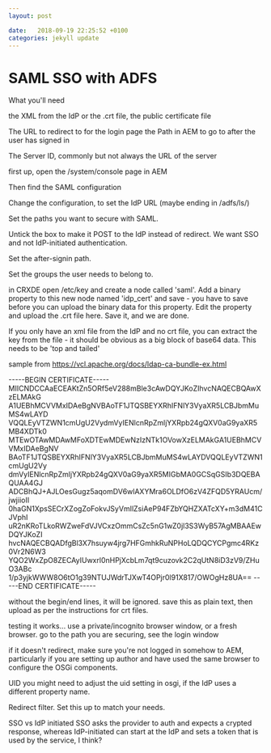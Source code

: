 ```yaml
---
layout: post

date:   2018-09-19 22:25:52 +0100
categories: jekyll update
---
```

SAML SSO with ADFS
==================

What you'll need

the XML from the IdP or the .crt file, the public certificate file

The URL to redirect to for the login page the Path in AEM to go to after
the user has signed in

The Server ID, commonly but not always the URL of the server

first up, open the /system/console page in AEM

Then find the SAML configuration

Change the configuration, to set the IdP URL (maybe ending in /adfs/ls/)

Set the paths you want to secure with SAML.

Untick the box to make it POST to the IdP instead of redirect. We want
SSO and not IdP-initiated authentication.

Set the after-signin path.

Set the groups the user needs to belong to.

in CRXDE open /etc/key and create a node called 'saml'. Add a binary
property to this new node named 'idp\_cert' and save - you have to save
before you can upload the binary data for this property. Edit the
property and upload the .crt file here. Save it, and we are done.

If you only have an xml file from the IdP and no crt file, you can
extract the key from the file - it should be obvious as a big block of
base64 data. This needs to be 'top and tailed'

sample from <https://vcl.apache.org/docs/ldap-ca-bundle-ex.html>

-----BEGIN CERTIFICATE-----
MIICNDCCAaECEAKtZn5ORf5eV288mBle3cAwDQYJKoZIhvcNAQECBQAwXzELMAkG
A1UEBhMCVVMxIDAeBgNVBAoTF1JTQSBEYXRhIFNlY3VyaXR5LCBJbmMuMS4wLAYD
VQQLEyVTZWN1cmUgU2VydmVyIENlcnRpZmljYXRpb24gQXV0aG9yaXR5MB4XDTk0
MTEwOTAwMDAwMFoXDTEwMDEwNzIzNTk1OVowXzELMAkGA1UEBhMCVVMxIDAeBgNV
BAoTF1JTQSBEYXRhIFNlY3VyaXR5LCBJbmMuMS4wLAYDVQQLEyVTZWN1cmUgU2Vy
dmVyIENlcnRpZmljYXRpb24gQXV0aG9yaXR5MIGbMA0GCSqGSIb3DQEBAQUAA4GJ
ADCBhQJ+AJLOesGugz5aqomDV6wlAXYMra6OLDfO6zV4ZFQD5YRAUcm/jwjiioII
0haGN1XpsSECrXZogZoFokvJSyVmIlZsiAeP94FZbYQHZXATcXY+m3dM41CJVphI
uR2nKRoTLkoRWZweFdVJVCxzOmmCsZc5nG1wZ0jl3S3WyB57AgMBAAEwDQYJKoZI
hvcNAQECBQADfgBl3X7hsuyw4jrg7HFGmhkRuNPHoLQDQCYCPgmc4RKz0Vr2N6W3
YQO2WxZpO8ZECAyIUwxrl0nHPjXcbLm7qt9cuzovk2C2qUtN8iD3zV9/ZHuO3ABc
1/p3yjkWWW8O6tO1g39NTUJWdrTJXwT4OPjr0l91X817/OWOgHz8UA== -----END
CERTIFICATE-----

without the begin/end lines, it will be ignored. save this as plain
text, then upload as per the instructions for crt files.

testing it works\... use a private/incognito browser window, or a fresh
browser. go to the path you are securing, see the login window

if it doesn't redirect, make sure you're not logged in somehow to AEM,
particularly if you are setting up author and have used the same browser
to configure the OSGi components.

UID you might need to adjust the uid setting in osgi, if the IdP uses a
different property name.

Redirect filter. Set this up to match your needs.

SSO vs IdP initiated SSO asks the provider to auth and expects a crypted
response, whereas IdP-initiated can start at the IdP and sets a token
that is used by the service, I think?
